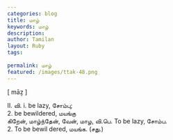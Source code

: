 ```yaml
---
categories: blog
title: மாழ்
keywords: மாழ்
description: 
author: Tamilan
layout: Ruby
tags: 
 
permalink: மாழ்
featured: /images/ttak-48.png
---
```

  
[ māẕ ]  
  
II. வி. i. be lazy, சோம்பு;   
2. be bewildered, மயங்கு  
கிறேன், மாழ்ந்தேன், வேன், மாழ, வி.பெ. To be lazy, சோம்ப.   
2. To be bewil dered, மயங்க. (சது.)